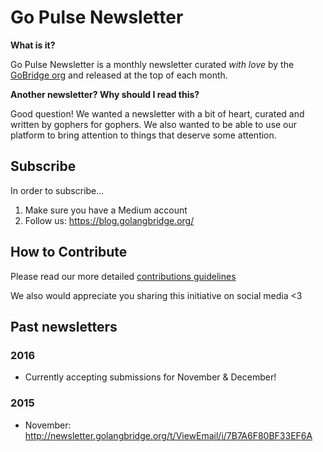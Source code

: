 # Go Pulse Newsletter

**What is it?** 

Go Pulse Newsletter is a monthly newsletter curated *with love* by the [GoBridge org](https://golangbridge.org/) and released at the top of each month. 

**Another newsletter? Why should I read this?**

Good question! We wanted a newsletter with a bit of heart, curated and written by gophers for gophers. We also wanted to be able to use our platform to bring attention to things that deserve some attention.

## Subscribe
In order to subscribe...

1. Make sure you have a Medium account
2. Follow us: https://blog.golangbridge.org/

## How to Contribute
Please read our more detailed [contributions guidelines]()

We also would appreciate you sharing this initiative on social media <3

## Past newsletters

### 2016
- Currently accepting submissions for November & December! 

### 2015
- November: http://newsletter.golangbridge.org/t/ViewEmail/i/7B7A6F80BF33EF6A
